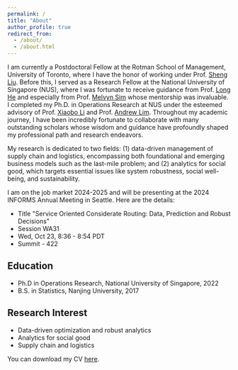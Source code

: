 ```yaml
---
permalink: /
title: "About"
author_profile: true
redirect_from: 
  - /about/
  - /about.html
---
```


I am currently a Postdoctoral Fellow at the Rotman School of Management, University of Toronto, where I have the honor of working under Prof. [Sheng Liu](https://sites.google.com/site/thushengliu/home). Before this, I served as a Research Fellow at the National University of Singapore (NUS), where I was fortunate to receive guidance from Prof. [Long He](https://long-he.github.io/) and especially from Prof. [Melvyn Sim](https://discovery.nus.edu.sg/768-melvyn-sim) whose mentorship was invaluable. I completed my Ph.D. in Operations Research at NUS under the esteemed advisory of Prof. [Xiaobo Li](https://sites.google.com/site/lixiaobohome/bio) and Prof. [Andrew Lim](https://scholar.google.com/citations?hl=en&user=iDEgcFQAAAAJ&view_op=list_works&sortby=pubdate). Throughout my academic journey, I have been incredibly fortunate to collaborate with many outstanding scholars whose wisdom and guidance have profoundly shaped my professional path and research endeavors.

My research is dedicated to two fields: (1) data-driven management of supply chain and logistics, encompassing both foundational and emerging business models such as the last-mile problem; and (2) analytics for social good, which targets essential issues like system robustness, social well-being, and sustainability.

I am on the job market 2024-2025 and will be presenting at the 2024 INFORMS Annual Meeting in Seattle. Here are the details:
- Title "Service Oriented Considerate Routing: Data, Prediction and Robust Decisions"
- Session WA31
- Wed, Oct 23, 8:36 - 8:54 PDT
- Summit - 422

## Education

* Ph.D in Operations Research, National University of Singapore, 2022
* B.S. in Statistics, Nanjing University, 2017


## Research Interest

* Data-driven optimization and robust analytics
* Analytics for social good 
* Supply chain and logistics

You can download my CV [here](/file/CV_YueZhao.pdf).
